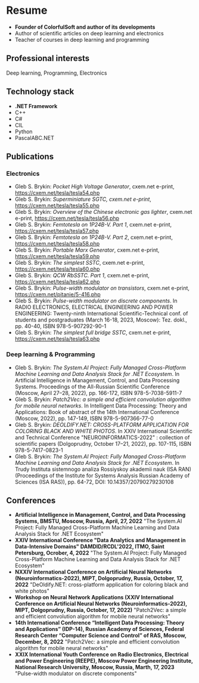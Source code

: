 # Resume

* __Founder of ColorfulSoft and author of its developments__
* Author of scientific articles on deep learning and electronics
* Teacher of courses in deep learning and programming

## Professional interests

Deep learning, Programming, Electronics

## Technology stack

* __.NET Framework__
* C++
* C#
* CIL
* Python
* PascalABC.NET

## Publications

### Electronics

* Gleb S. Brykin: _Pocket High Voltage Generator_, cxem.net e-print, https://cxem.net/tesla/tesla54.php
* Gleb S. Brykin: _Superminiature SGTC, cxem.net e-print_, https://cxem.net/tesla/tesla55.php
* Gleb S. Brykin: _Overview of the Chinese electronic gas lighter_, cxem.net e-print, https://cxem.net/tesla/tesla56.php
* Gleb S. Brykin: _Femtotesla on 1P24B-V. Part 1_, cxem.net e-print, https://cxem.net/tesla/tesla57.php
* Gleb S. Brykin: _Femtotesla on 1P24B-V. Part 2_, cxem.net e-print, https://cxem.net/tesla/tesla58.php
* Gleb S. Brykin: _Portable Marx Generator_, cxem.net e-print, https://cxem.net/tesla/tesla59.php
* Gleb S. Brykin: _The simplest SSTC_, cxem.net e-print, https://cxem.net/tesla/tesla60.php
* Gleb S. Brykin: _QCW RbSSTC. Part 1_, cxem.net e-print, https://cxem.net/tesla/tesla62.php
* Gleb S. Brykin: _Pulse-width modulator on transistors_, cxem.net e-print, https://cxem.net/pitanie/5-416.php
* Gleb S. Brykin: _Pulse-width modulator on discrete components_. In RADIO ELECTRONICS, ELECTRICAL ENGINEERING AND POWER ENGINEERING: Twenty-ninth International Scientific-Technical conf. of students and postgraduates (March 16-18, 2023, Moscow): Tez. dokl., pp. 40-40, ISBN 978-5-907292-90-1
* Gleb S. Brykin: _The simplest full bridge SSTC_, cxem.net e-print, https://cxem.net/tesla/tesla63.php

### Deep learning & Programming

* Gleb S. Brykin: _The System.AI Project: Fully Managed Cross-Platform Machine Learning and Data Analysis Stack for .NET Ecosystem_. In Artificial Intelligence in Management, Control, and Data Processing Systems. Proceedings of the All-Russian Scientific Conference (Moscow, April 27–28, 2022), pp. 166-172, ISBN 978-5-7038-5911-7
* Gleb S. Brykin: _Patch2Vec: a simple and efficient convolution algorithm for mobile neural networks_. In Intelligent Data Processing: Theory and Applications: Book of abstract of the 14th International Conference (Moscow, 2022), pp. 147-149, ISBN 978-5-907366-77-0
* Gleb S. Brykin: _DEOLDIFY.NET: CROSS-PLATFORM APPLICATION FOR COLORING BLACK AND WHITE PHOTOS_. In XXIV International Scientific and Technical Conference
"NEUROINFORMATICS-2022" : collection of scientific papers (Dolgoprudny, October 17–21, 2022), pp. 107-115, ISBN 978-5-7417-0823-1
* Gleb S. Brykin: _The System.AI Project: Fully Managed Cross-Platform Machine Learning and Data Analysis Stack for .NET Ecosystem_. In Trudy Instituta sistemnogo analiza Rossiyskoy akademii nauk (ISA RAN) (Proceedings of the Institute for Systems Analysis Russian Academy of Sciences (ISA RAS)), pp. 64-72, DOI: 10.14357/20790279230108

## Conferences

* __Artificial Intelligence in Management, Control, and Data Processing Systems, BMSTU, Moscow, Russia, April, 27, 2022__ "The System.AI Project: Fully Managed Cross-Platform Machine Learning and Data Analysis Stack for .NET Ecosystem"
* __XXIV International Conference "Data Analytics and Management in Data-Intensive Domains" DAMDID/RCDL'2022, ITMO, Saint Petersburg, Ocrober, 4, 2022__ "The System.AI Project: Fully Managed Cross-Platform Machine Learning and Data Analysis Stack for .NET Ecosystem"
* __NXXIV International Conference on Artificial Neural Networks (Neuroinformatics-2022), MIPT, Dolgoprudny, Russia, October, 17, 2022__ "DeOldify.NET: cross-platform application for coloring black and white photos"
* __Workshop on Neural Network Applications (XXIV International Conference on Artificial Neural Networks (Neuroinformatics-2022), MIPT, Dolgoprudny, Russia, October, 17, 2022)__ "Patch2Vec: a simple and efficient convolution algorithm for mobile neural networks"
* __14th International Conference “Intelligent Data Processing: Theory and Applications” (IDP-14), Russian Academy of Sciences, Federal Research Center “Computer Science and Control” of RAS, Moscow, December, 8, 2022__ "Patch2Vec: a simple and efficient convolution algorithm for mobile neural networks"
* __XXIX International Youth Conference on Radio Electronics, Electrical and Power Engineering (REEPE), Moscow Power Engineering Institute, National Research University, Moscow, Russia, Marth, 17, 2023__ "Pulse-width modulator on discrete components"
